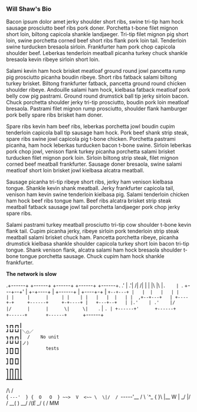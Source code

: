 ### Will Shaw's Bio
Bacon ipsum dolor amet jerky shoulder short ribs, swine tri-tip ham hock sausage prosciutto beef ribs pork doner. Porchetta t-bone filet mignon short loin, biltong capicola shankle landjaeger. Tri-tip filet mignon pig short loin, swine porchetta corned beef short ribs flank pork loin tail. Tenderloin swine turducken bresaola sirloin. Frankfurter ham pork chop capicola shoulder beef. Leberkas tenderloin meatball picanha turkey chuck shankle bresaola kevin ribeye sirloin short loin.

Salami kevin ham hock brisket meatloaf ground round jowl pancetta rump pig prosciutto picanha boudin ribeye. Short ribs fatback salami biltong turkey brisket. Biltong frankfurter fatback, pancetta ground round chicken shoulder ribeye. Andouille salami ham hock, kielbasa fatback meatloaf pork belly cow pig pastrami. Ground round drumstick ball tip jerky sirloin bacon. Chuck porchetta shoulder jerky tri-tip prosciutto, boudin pork loin meatloaf bresaola. Pastrami filet mignon rump prosciutto, shoulder flank hamburger pork belly spare ribs brisket ham doner.

Spare ribs kevin ham beef ribs, leberkas porchetta jowl boudin cupim tenderloin capicola ball tip sausage ham hock. Pork beef shank strip steak, spare ribs swine jowl capicola pig t-bone chicken. Porchetta pastrami picanha, ham hock leberkas turducken bacon t-bone swine. Sirloin leberkas pork chop jowl, venison flank turkey picanha porchetta salami brisket turducken filet mignon pork loin. Sirloin biltong strip steak, filet mignon corned beef meatball frankfurter. Sausage doner bresaola, swine salami meatloaf short loin brisket jowl kielbasa alcatra meatball.

Sausage picanha tri-tip ribeye short ribs, jerky ham venison kielbasa tongue. Shankle kevin shank meatball. Jerky frankfurter capicola tail, venison ham kevin swine tenderloin kielbasa pig. Salami tenderloin chicken ham hock beef ribs tongue ham. Beef ribs alcatra brisket strip steak meatball fatback sausage jowl tail porchetta landjaeger pork chop jerky spare ribs.

Salami pastrami turkey meatball prosciutto tri-tip cow shoulder t-bone kevin flank tail. Cupim picanha jerky, ribeye sirloin pork tenderloin strip steak meatball salami brisket chuck ham. Pancetta porchetta ribeye, picanha drumstick kielbasa shankle shoulder capicola turkey short loin bacon tri-tip tongue. Shank venison flank, alcatra salami ham hock bresaola shoulder t-bone tongue porchetta sausage. Chuck cupim ham hock shankle frankfurter.

**The network is slow**


   .+------+     +------+     +------+     +------+     +------+.
 .' |    .'|    /|     /|     |      |     |\     |\    |`.    | `.
+---+--+'  |   +-+----+ |     +------+     | +----+-+   |  `+--+---+
|   |  |   |   | |    | |     |      |     | |    | |   |   |  |   |
|  ,+--+---+   | +----+-+     +------+     +-+----+ |   +---+--+   |
|.'    | .'    |/     |/      |      |      \|     \|    `. |   `. |
+------+'      +------+       +------+       +------+      `+------+


```
┓┏┓┏┓┃
┛┗┛┗┛┃＼○／
┓┏┓┏┓┃  /    No unit
┛┗┛┗┛┃ノ)
┓┏┓┏┓┃         tests
┛┗┛┗┛┃ 
┓┏┓┏┓┃ 
┛┗┛┗┛┃ 
┓┏┓┏┓┃         
┃┃┃┃┃┃
┻┻┻┻┻┻
```

   /\     /\
  {  `---'  }
  {  O   O  }
  ~~>  V  <~~
   \  \|/  /
    `-----'__
    /     \  `^\_
   {       }\ |\_\_   W
   |  \_/  |/ /  \_\_( )
    \__/  /(_E     \__/
      (  /
       MM
